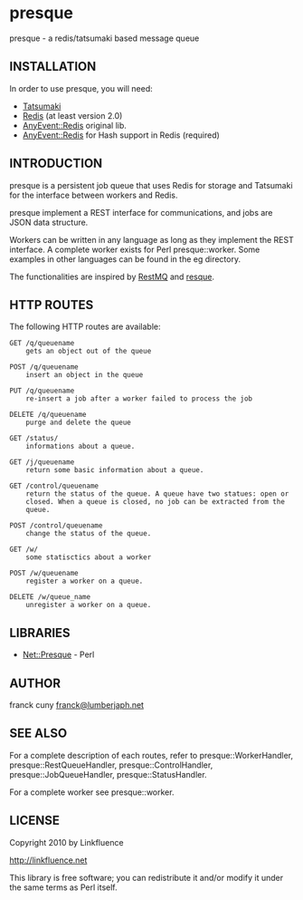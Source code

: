 # presque

  presque - a redis/tatsumaki based message queue

## INSTALLATION

In order to use presque, you will need:

   * [Tatsumaki](http://search.cpan.org/perldoc?Tatsumaki)
   * [Redis](http://code.google.com/p/redis/) (at least version 2.0)
   * [AnyEvent::Redis](http://search.cpan.org/perldoc?AnyEvent::Redis) original lib.
   * [AnyEvent::Redis](http://github.com/franckcuny/AnyEvent-Redis) for Hash support in Redis (required)

## INTRODUCTION

presque is a persistent job queue that uses Redis for storage and Tatsumaki for the interface between workers and Redis.

presque implement a REST interface for communications, and jobs are JSON data structure.

Workers can be written in any language as long as they implement the REST interface. A complete worker exists for Perl presque::worker. Some examples in other languages can be found in the eg directory.

The functionalities are inspired by [RestMQ](http://github.com/gleicon/restmq) and [resque](http://github.com/defunkt/resque).

## HTTP ROUTES

The following HTTP routes are available:

    GET /q/queuename
        gets an object out of the queue

    POST /q/queuename
        insert an object in the queue

    PUT /q/queuename
        re-insert a job after a worker failed to process the job

    DELETE /q/queuename
        purge and delete the queue

    GET /status/
        informations about a queue.

    GET /j/queuename
        return some basic information about a queue.

    GET /control/queuename
        return the status of the queue. A queue have two statues: open or
        closed. When a queue is closed, no job can be extracted from the
        queue.

    POST /control/queuename
        change the status of the queue.

    GET /w/
        some statisctics about a worker

    POST /w/queuename
        register a worker on a queue.

    DELETE /w/queue_name
        unregister a worker on a queue.

## LIBRARIES

  * [Net::Presque](http://github.com/franckcuny/net-presque) - Perl

## AUTHOR

franck cuny <franck@lumberjaph.net>

## SEE ALSO

For a complete description of each routes, refer to presque::WorkerHandler, presque::RestQueueHandler, presque::ControlHandler, presque::JobQueueHandler, presque::StatusHandler.

For a complete worker see presque::worker.

## LICENSE

Copyright 2010 by Linkfluence

<http://linkfluence.net>

This library is free software; you can redistribute it and/or modify it under the same terms as Perl itself.
